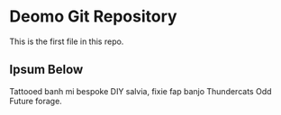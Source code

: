 # Deomo Git Repository

This is the first file in this repo.

## Ipsum Below

Tattooed banh mi bespoke DIY salvia, fixie fap banjo Thundercats Odd
Future forage.
